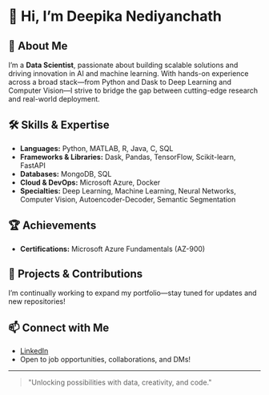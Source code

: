 # 👋 Hi, I’m Deepika Nediyanchath

## 🚀 About Me
I’m a **Data Scientist**, passionate about building scalable solutions and driving innovation in AI and machine learning. With hands-on experience across a broad stack—from Python and Dask to Deep Learning and Computer Vision—I strive to bridge the gap between cutting-edge research and real-world deployment.

## 🛠️ Skills & Expertise

- **Languages:** Python, MATLAB, R, Java, C, SQL
- **Frameworks & Libraries:** Dask, Pandas, TensorFlow, Scikit-learn, FastAPI
- **Databases:** MongoDB, SQL
- **Cloud & DevOps:** Microsoft Azure, Docker
- **Specialties:** Deep Learning, Machine Learning, Neural Networks, Computer Vision, Autoencoder-Decoder, Semantic Segmentation

## 🏆 Achievements

- **Certifications:** Microsoft Azure Fundamentals (AZ-900)

## 🌱 Projects & Contributions

I’m continually working to expand my portfolio—stay tuned for updates and new repositories!

## 📫 Connect with Me

- [LinkedIn](#) <!-- Replace # with your LinkedIn URL -->
- Open to job opportunities, collaborations, and DMs!

---

> "Unlocking possibilities with data, creativity, and code."
